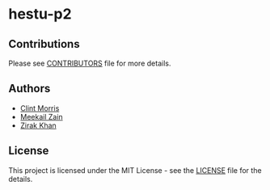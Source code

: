 # hestu-p2


## Contributions
Please see [CONTRIBUTORS](https://github.com/dsp-uga/gregory-p1/blob/main/CONTRIBUTORS.md) file for more details.
## Authors 
<ul> <li><a href= "https://github.com/clint_kristopher_morris"> Clint Morris</a></li>
<li><a href = ""> Meekail Zain </a></li>
<li><a href ="https://github.com/zirakachakzai" > Zirak Khan </a></li></ul>

## License
This project is licensed under the MIT License - see the <a href="https://github.com/dsp-uga/gregory-p1/blob/main/LICENSE">LICENSE</a> file for the details.
